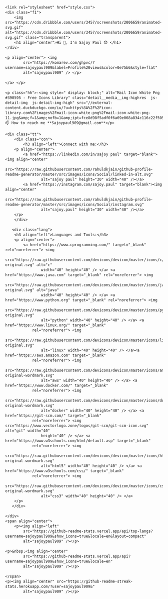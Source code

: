 
    <link rel="stylesheet" href="style.css">
    <div class="f1">
        <img src="https://cdn.dribbble.com/users/3457/screenshots/2006659/animated-svg.gif" alt="https://cdn.dribbble.com/users/3457/screenshots/2006659/animated-svg.gif" class="transparent">
        <h1 align="center">Hi 👋, I'm Sajoy Paul 😎 </h1>
    </div>
    
    <p align="center"> <img
            src="https://komarev.com/ghpvc/?username=sajoypaul909&label=Profile%20views&color=0e75b6&style=flat"
            alt="sajoypaul909" /> </p>

    </a> </p>

    <p class="hh">-<img style=" display: block;" alt="Mail Icon White Png #390595 - Free Icons Library" class="detail__media__img-highres  js-detail-img  js-detail-img-high" src="//external-content.duckduckgo.com/iu/?u=https%3A%2F%2Ficon-library.com%2Fimages%2Fmail-icon-white-png%2Fmail-icon-white-png-11.jpg&amp;f=1&amp;nofb=1&amp;ipt=fce8d98f5adf0f6a69e068a834c116c22f505b9920bdd7f5b75128b406a2b675&amp;ipo=images"> 📫 How to reach me **Sajoypaul909@gmail.com**</p>

    <div class="tt">
        <div class="con">
            <h3 align="left">Connect with me:</h3>
        <p align="center">
            <a href="https://linkedin.com/in/sajoy paul" target="blank"><img align="center"
                    src="https://raw.githubusercontent.com/rahuldkjain/github-profile-readme-generator/master/src/images/icons/Social/linked-in-alt.svg"
                    alt="sajoy paul" height="30" width="40" /></a>
            <a href="https://instagram.com/sajoy.paul" target="blank"><img align="center"
                    src="https://raw.githubusercontent.com/rahuldkjain/github-profile-readme-generator/master/src/images/icons/Social/instagram.svg"
                    alt="sajoy.paul" height="30" width="40" /></a>
        </p>
        </div>
    
       <div class="lang">
        <h3 align="left">Languages and Tools:</h3>
        <p align="center">
            <a href="https://www.cprogramming.com/" target="_blank" rel="noreferrer"> <img
                    src="https://raw.githubusercontent.com/devicons/devicon/master/icons/c/c-original.svg" alt="c"
                    width="40" height="40" /> </a> <a href="https://www.java.com" target="_blank" rel="noreferrer"> <img
                    src="https://raw.githubusercontent.com/devicons/devicon/master/icons/java/java-original.svg" alt="java"
                    width="40" height="40" /> </a> <a href="https://www.python.org" target="_blank" rel="noreferrer"> <img
                    src="https://raw.githubusercontent.com/devicons/devicon/master/icons/python/python-original.svg"
                    alt="python" width="40" height="40" /> </a> <a href="https://www.linux.org/" target="_blank"
                rel="noreferrer"> <img
                    src="https://raw.githubusercontent.com/devicons/devicon/master/icons/linux/linux-original.svg"
                    alt="linux" width="40" height="40" /> </a><a href="https://aws.amazon.com" target="_blank"
                rel="noreferrer"> <img
                    src="https://raw.githubusercontent.com/devicons/devicon/master/icons/amazonwebservices/amazonwebservices-original-wordmark.svg"
                    alt="aws" width="40" height="40" /> </a> <a href="https://www.docker.com/" target="_blank"
                rel="noreferrer"> <img
                    src="https://raw.githubusercontent.com/devicons/devicon/master/icons/docker/docker-original-wordmark.svg"
                    alt="docker" width="40" height="40" /> </a> <a href="https://git-scm.com/" target="_blank"
                rel="noreferrer"> <img src="https://www.vectorlogo.zone/logos/git-scm/git-scm-icon.svg" alt="git" width="40"
                    height="40" /> </a> <a href="https://www.w3schools.com/html/default.asp" target="_blank"
                rel="noreferrer"> <img
                    src="https://raw.githubusercontent.com/devicons/devicon/master/icons/html5/html5-original-wordmark.svg"
                    alt="html5" width="40" height="40" /> </a> <a href="https://www.w3schools.com/css/" target="_blank"
                rel="noreferrer"> <img
                    src="https://raw.githubusercontent.com/devicons/devicon/master/icons/css3/css3-original-wordmark.svg"
                    alt="css3" width="40" height="40" /> </a>
        </p>
       </div>
    
    </div>
    <span align="center">
        <p><img align="left"
            src="https://github-readme-stats.vercel.app/api/top-langs?username=sajoypaul909&show_icons=true&locale=en&layout=compact"
            alt="sajoypaul909" /></p>

    <p>&nbsp;<img align="center"
            src="https://github-readme-stats.vercel.app/api?username=sajoypaul909&show_icons=true&locale=en"
            alt="sajoypaul909" /></p>

    </span>
    <p><img align="center" src="https://github-readme-streak-stats.herokuapp.com/?user=sajoypaul909&"
            alt="sajoypaul909" /></p>

